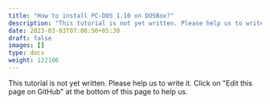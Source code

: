 ```yaml
---
title: "How to install PC-DOS 1.10 on DOSBox?"
description: "This tutorial is not yet written. Please help us to write it. Click on 'Edit this page on GitHub' at the bottom of this page to help us."
date: 2023-03-03T07:08:56+05:30
draft: false
images: []
type: docs
weight: 122106
---
```


This tutorial is not yet written. Please help us to write it. Click on "Edit this page on GitHub" at the bottom of this page to help us.
